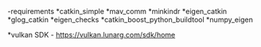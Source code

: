 -requirements
*catkin_simple
*mav_comm
*minkindr
*eigen_catkin
*glog_catkin
*eigen_checks
*catkin_boost_python_buildtool
*numpy_eigen

*vulkan SDK - https://vulkan.lunarg.com/sdk/home



